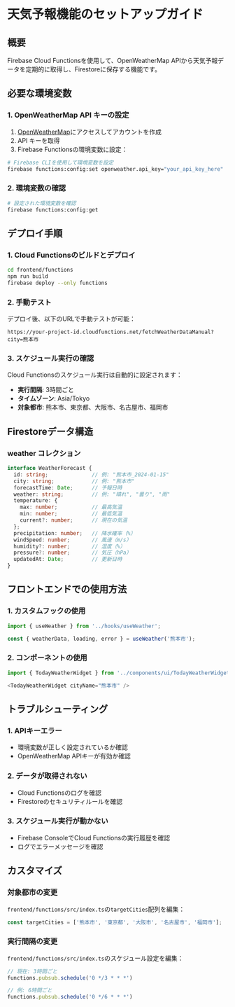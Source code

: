# 天気予報機能のセットアップガイド

## 概要
Firebase Cloud Functionsを使用して、OpenWeatherMap APIから天気予報データを定期的に取得し、Firestoreに保存する機能です。

## 必要な環境変数

### 1. OpenWeatherMap API キーの設定

1. [OpenWeatherMap](https://openweathermap.org/api)にアクセスしてアカウントを作成
2. API キーを取得
3. Firebase Functionsの環境変数に設定：

```bash
# Firebase CLIを使用して環境変数を設定
firebase functions:config:set openweather.api_key="your_api_key_here"
```

### 2. 環境変数の確認

```bash
# 設定された環境変数を確認
firebase functions:config:get
```

## デプロイ手順

### 1. Cloud Functionsのビルドとデプロイ

```bash
cd frontend/functions
npm run build
firebase deploy --only functions
```

### 2. 手動テスト

デプロイ後、以下のURLで手動テストが可能：

```
https://your-project-id.cloudfunctions.net/fetchWeatherDataManual?city=熊本市
```

### 3. スケジュール実行の確認

Cloud Functionsのスケジュール実行は自動的に設定されます：
- **実行間隔**: 3時間ごと
- **タイムゾーン**: Asia/Tokyo
- **対象都市**: 熊本市、東京都、大阪市、名古屋市、福岡市

## Firestoreデータ構造

### weather コレクション

```typescript
interface WeatherForecast {
  id: string;              // 例: "熊本市_2024-01-15"
  city: string;            // 例: "熊本市"
  forecastTime: Date;      // 予報日時
  weather: string;         // 例: "晴れ", "曇り", "雨"
  temperature: {
    max: number;           // 最高気温
    min: number;           // 最低気温
    current?: number;      // 現在の気温
  };
  precipitation: number;   // 降水確率（%）
  windSpeed: number;       // 風速（m/s）
  humidity?: number;       // 湿度（%）
  pressure?: number;       // 気圧（hPa）
  updatedAt: Date;         // 更新日時
}
```

## フロントエンドでの使用方法

### 1. カスタムフックの使用

```typescript
import { useWeather } from '../hooks/useWeather';

const { weatherData, loading, error } = useWeather('熊本市');
```

### 2. コンポーネントの使用

```typescript
import { TodayWeatherWidget } from '../components/ui/TodayWeatherWidget';

<TodayWeatherWidget cityName="熊本市" />
```

## トラブルシューティング

### 1. APIキーエラー
- 環境変数が正しく設定されているか確認
- OpenWeatherMap APIキーが有効か確認

### 2. データが取得されない
- Cloud Functionsのログを確認
- Firestoreのセキュリティルールを確認

### 3. スケジュール実行が動かない
- Firebase ConsoleでCloud Functionsの実行履歴を確認
- ログでエラーメッセージを確認

## カスタマイズ

### 対象都市の変更

`frontend/functions/src/index.ts`の`targetCities`配列を編集：

```typescript
const targetCities = ['熊本市', '東京都', '大阪市', '名古屋市', '福岡市'];
```

### 実行間隔の変更

`frontend/functions/src/index.ts`のスケジュール設定を編集：

```typescript
// 現在: 3時間ごと
functions.pubsub.schedule('0 */3 * * *')

// 例: 6時間ごと
functions.pubsub.schedule('0 */6 * * *')
```
